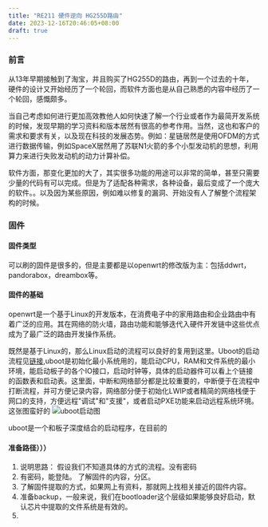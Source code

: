 ```yaml
---
title: "RE211 硬件逆向 HG255D路由"
date: 2023-12-16T20:46:05+08:00
draft: true
---
```


### 前言
从13年早期接触到了淘宝，并且购买了HG255D的路由，再到一个过去的十年，硬件的设计又开始经历了一个轮回，而软件方面也是从自己熟悉的内容中经历了一个轮回，感慨颇多。


当自己考虑如何进行更加高效教他人如何快速了解一个行业或者作为最简开发系统的时候，发现早期的学习资料和版本居然有很高的参考作用。当然，这也和客户的需求和要求有关，以及现在科技的发展态势。例如：星链居然是使用OFDM的方式进行数据传输，例如SpaceX居然用了苏联N1火箭的多个小型发动机的思想，利用算力来进行失败发动机的动力计算补偿。


软件方面，那变化更加的大了，其实很多功能的用途可以非常的简单，甚至只需要少量的代码有可以完成。但是为了适配各种需求，各种设备，最后变成了一个庞大的软件。。以及因为某些原因，例如难以修复的漏洞、开始没有人了解整个流程架构的时候。

### 固件
#### 固件类型
可以刷的固件是很多的，但是主要都是以openwrt的修改版为主：包括ddwrt，pandorabox，dreambox等。

#### 固件的基础
openwrt是一个基于Linux的开发版本，在消费电子中的家用路由和企业路由中有着广泛的应用。其在网络的防火墙，路由功能和能够迭代入硬件开发链中这些优点成为了最广泛的路由开发操作系统。

既然是基于Linux的，那么Linux启动的流程可以良好的复用到这里。Uboot的启动流程见[链接](https://zhuanlan.zhihu.com/p/633773454),uboot是初始化最小系统用的，能启动CPU，RAM和文件系统的最小环境，能启动板子的各个IO接口，启动时钟等，具体的启动器件可以看上个链接的函数表和启动表。这里面，中断和网络部分都是比较重要的，中断便于在流程中打断流程，并可方便记录内容，网络部分便于初始化LWIP或者精简的网络栈便于网口的支持，方便远程"调试"和"支援"，或者启动PXE功能来启动远程系统环境。这张图蛮好的 ![uboot启动图](https://res.cloudinary.com/dbzr1zvpf/image/upload/v1702737562/2023/12/2cbc675afbe0e3fd9439720018e6ef87.webp)

uboot是一个和板子深度结合的启动程序，在目前的
#### 准备路径）））
1. 说明思路： 假设我们不知道具体的方式的流程。没有密码
2. 有密码，能登陆。 了解固件的内容，分区。
3. 了解固件提取的方式，如果网上有资料，那就网上找相关接近的固件内容。
4. 准备backup，一般来说，我们在bootloader这个层级如果能够良好启动，默认芯片中提取的文件系统是有效的。
5. 

